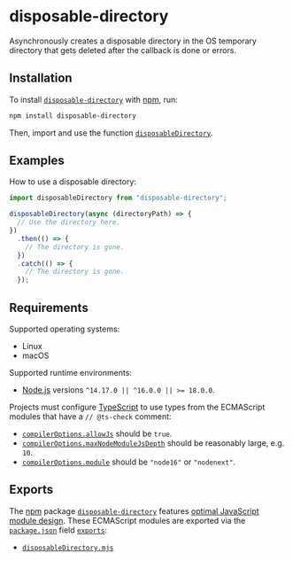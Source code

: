 # disposable-directory

Asynchronously creates a disposable directory in the OS temporary directory that gets deleted after the callback is done or errors.

## Installation

To install [`disposable-directory`](https://npm.im/disposable-directory) with [npm](https://npmjs.com/get-npm), run:

```sh
npm install disposable-directory
```

Then, import and use the function [`disposableDirectory`](./disposableDirectory.mjs).

## Examples

How to use a disposable directory:

```js
import disposableDirectory from "disposable-directory";

disposableDirectory(async (directoryPath) => {
  // Use the directory here.
})
  .then(() => {
    // The directory is gone.
  })
  .catch(() => {
    // The directory is gone.
  });
```

## Requirements

Supported operating systems:

- Linux
- macOS

Supported runtime environments:

- [Node.js](https://nodejs.org) versions `^14.17.0 || ^16.0.0 || >= 18.0.0`.

Projects must configure [TypeScript](https://typescriptlang.org) to use types from the ECMAScript modules that have a `// @ts-check` comment:

- [`compilerOptions.allowJs`](https://typescriptlang.org/tsconfig#allowJs) should be `true`.
- [`compilerOptions.maxNodeModuleJsDepth`](https://typescriptlang.org/tsconfig#maxNodeModuleJsDepth) should be reasonably large, e.g. `10`.
- [`compilerOptions.module`](https://typescriptlang.org/tsconfig#module) should be `"node16"` or `"nodenext"`.

## Exports

The [npm](https://npmjs.com) package [`disposable-directory`](https://npm.im/disposable-directory) features [optimal JavaScript module design](https://jaydenseric.com/blog/optimal-javascript-module-design). These ECMAScript modules are exported via the [`package.json`](./package.json) field [`exports`](https://nodejs.org/api/packages.html#exports):

- [`disposableDirectory.mjs`](./disposableDirectory.mjs)
